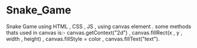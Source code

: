 # Snake_Game

Snake Game using HTML , CSS , JS ,  using canvas element . 
some methods thats used in canvas is:- canvas.getContext("2d") , canvas.fillRect(x , y , width , height) , canvas.fillStyle = color  , canvas.fillText("text").

